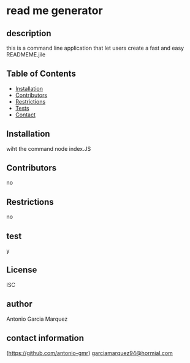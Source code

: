 
# read me generator

## description 

this is a command line application that let users create a fast and easy READMEME.jile




## Table of Contents

* [Installation](#installation)
* [Contributors](#projectContributors)
* [Restrictions](#projectRestrictions)
* [Tests](#test)
* [Contact](#contact)


## Installation

wiht the command node index.JS


## Contributors

no

## Restrictions 

no

## test

y

## License 

ISC

## author

Antonio Garcia Marquez

## contact information

(https://github.com/antonio-gmr)
garciamarquez94@hormial.com